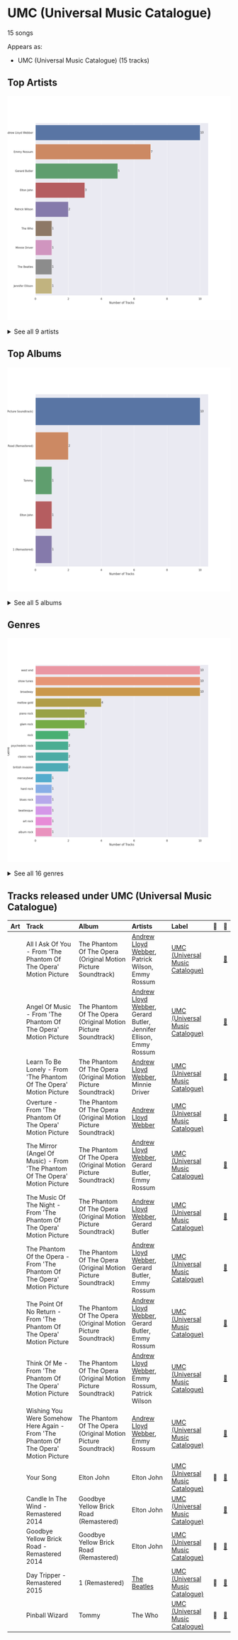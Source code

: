 # UMC (Universal Music Catalogue)

15 songs

Appears as:
- UMC (Universal Music Catalogue) (15 tracks)

## Top Artists

![Bar chart of top 9 artists](../images/labels/umc__universal_music_catalogue_/artists.png)


<details>
<summary>See all 9 artists</summary>

|   Number of Tracks | Art                                                                                              | Artist                                                   | 🔗                                                           |
|-------------------:|:-------------------------------------------------------------------------------------------------|:---------------------------------------------------------|:------------------------------------------------------------|
|                 10 | <img src="https://i.scdn.co/image/ab6761610000e5eb5a6fd8ebc62d68a372d51516" alt="" width="50" /> | [Andrew Lloyd Webber](../artists/andrew_lloyd_webber.md) | [🔗](https://open.spotify.com/artist/4aP1lp10BRYZO658B2NwkG) |
|                  7 | <img src="https://i.scdn.co/image/57eaffbd4a9f606a5848ab974cacfa5ba4ca4b59" alt="" width="50" /> | Emmy Rossum                                              | [🔗](https://open.spotify.com/artist/6JcDqt1rBKIWfnoPjXFYqc) |
|                  5 | <img src="https://i.scdn.co/image/ab67616d0000b27309f636a08b6f3c5c6368a58c" alt="" width="50" /> | Gerard Butler                                            | [🔗](https://open.spotify.com/artist/7H25O93TTUoaZ0ZaFk318U) |
|                  3 | <img src="https://i.scdn.co/image/ab6761610000e5eb0a7388b95df960b5c0da8970" alt="" width="50" /> | Elton John                                               | [🔗](https://open.spotify.com/artist/3PhoLpVuITZKcymswpck5b) |
|                  2 | <img src="nan" alt="" width="50" />                                                              | Patrick Wilson                                           | [🔗](https://open.spotify.com/artist/0z5nxdz5osD8FsmaUDmfC0) |
|                  1 | <img src="https://i.scdn.co/image/9cd709cabb4a614b4f1dd9ec256a5f30e21f0150" alt="" width="50" /> | The Who                                                  | [🔗](https://open.spotify.com/artist/67ea9eGLXYMsO2eYQRui3w) |
|                  1 | <img src="https://i.scdn.co/image/7c02f971ca773681ca664c0e3b18f0266db9f20e" alt="" width="50" /> | Minnie Driver                                            | [🔗](https://open.spotify.com/artist/5rNwd5kb1cxVBCQKnDO4b8) |
|                  1 | <img src="https://i.scdn.co/image/ab6761610000e5ebe9348cc01ff5d55971b22433" alt="" width="50" /> | [The Beatles](../artists/the_beatles.md)                 | [🔗](https://open.spotify.com/artist/3WrFJ7ztbogyGnTHbHJFl2) |
|                  1 | <img src="https://i.scdn.co/image/ab67616d0000b273d5357dc1699d3f51fd2a1ab3" alt="" width="50" /> | Jennifer Ellison                                         | [🔗](https://open.spotify.com/artist/3FAYTkACAc9Ir1snu0ZzSy) |

</details>


## Top Albums

![Bar chart of top 5 albums](../images/labels/umc__universal_music_catalogue_/albums.png)


<details>
<summary>See all 5 albums</summary>

|   Number of Tracks | Art                                                                                              | Album                                                         | 🔗                                                          |
|-------------------:|:-------------------------------------------------------------------------------------------------|:--------------------------------------------------------------|:-----------------------------------------------------------|
|                 10 | <img src="https://i.scdn.co/image/ab67616d0000b2732f8d9427fea9dd36a4fb4f1b" alt="" width="50" /> | The Phantom Of The Opera (Original Motion Picture Soundtrack) | [🔗](https://open.spotify.com/album/1zwEN9cLtWg39zFJnj8brt) |
|                  2 | <img src="https://i.scdn.co/image/ab67616d0000b273f72f1e38e9bd48f18a17ed9b" alt="" width="50" /> | Goodbye Yellow Brick Road (Remastered)                        | [🔗](https://open.spotify.com/album/5WupqgR68HfuHt3BMJtgun) |
|                  1 | <img src="https://i.scdn.co/image/ab67616d0000b27374ecb94bc3e5d851a39a0334" alt="" width="50" /> | Tommy                                                         | [🔗](https://open.spotify.com/album/5cT7ee1sy2oEbFalP4asS4) |
|                  1 | <img src="https://i.scdn.co/image/ab67616d0000b2734b292ed7c7360a04d3d6b74a" alt="" width="50" /> | Elton John                                                    | [🔗](https://open.spotify.com/album/69P9Ro0W286yLFgYwrGVN0) |
|                  1 | <img src="https://i.scdn.co/image/ab67616d0000b273582d56ce20fe0146ffa0e5cf" alt="" width="50" /> | 1 (Remastered)                                                | [🔗](https://open.spotify.com/album/7vEJAtP3KgKSpOHVgwm3Eh) |

</details>


## Genres

![Bar chart of top 16 genres](../images/labels/umc__universal_music_catalogue_/genres.png)


<details>
<summary>See all 16 genres</summary>

|   Number of Tracks | Genre                                             |
|-------------------:|:--------------------------------------------------|
|                 10 | west end                                          |
|                 10 | [show tunes](../genres/show_tunes.md)             |
|                 10 | [broadway](../genres/broadway.md)                 |
|                  4 | [mellow gold](../genres/mellow_gold.md)           |
|                  3 | piano rock                                        |
|                  3 | glam rock                                         |
|                  2 | [rock](../genres/rock.md)                         |
|                  2 | [psychedelic rock](../genres/psychedelic_rock.md) |
|                  2 | [classic rock](../genres/classic_rock.md)         |
|                  2 | british invasion                                  |
|                  1 | merseybeat                                        |
|                  1 | hard rock                                         |
|                  1 | blues rock                                        |
|                  1 | beatlesque                                        |
|                  1 | art rock                                          |
|                  1 | album rock                                        |

</details>


## Tracks released under UMC (Universal Music Catalogue)

| Art                                                                                              | Track                                                                                | Album                                                         | Artists                                                                                                | Label                                                                 | 💚   | 🔗                                                          |
|:-------------------------------------------------------------------------------------------------|:-------------------------------------------------------------------------------------|:--------------------------------------------------------------|:-------------------------------------------------------------------------------------------------------|:----------------------------------------------------------------------|:----|:-----------------------------------------------------------|
| <img src="https://i.scdn.co/image/ab67616d0000b2732f8d9427fea9dd36a4fb4f1b" alt="" width="50" /> | All I Ask Of You - From 'The Phantom Of The Opera' Motion Picture                    | The Phantom Of The Opera (Original Motion Picture Soundtrack) | [Andrew Lloyd Webber](../artists/andrew_lloyd_webber.md), Patrick Wilson, Emmy Rossum                  | [UMC (Universal Music Catalogue)](umc__universal_music_catalogue_.md) |     | [🔗](https://open.spotify.com/track/5klrh466oGToybceGHPGAX) |
| <img src="https://i.scdn.co/image/ab67616d0000b2732f8d9427fea9dd36a4fb4f1b" alt="" width="50" /> | Angel Of Music - From 'The Phantom Of The Opera' Motion Picture                      | The Phantom Of The Opera (Original Motion Picture Soundtrack) | [Andrew Lloyd Webber](../artists/andrew_lloyd_webber.md), Gerard Butler, Jennifer Ellison, Emmy Rossum | [UMC (Universal Music Catalogue)](umc__universal_music_catalogue_.md) |     | [🔗](https://open.spotify.com/track/5o0xOQhYxr3KqYn4cRE6Ed) |
| <img src="https://i.scdn.co/image/ab67616d0000b2732f8d9427fea9dd36a4fb4f1b" alt="" width="50" /> | Learn To Be Lonely - From 'The Phantom Of The Opera' Motion Picture                  | The Phantom Of The Opera (Original Motion Picture Soundtrack) | [Andrew Lloyd Webber](../artists/andrew_lloyd_webber.md), Minnie Driver                                | [UMC (Universal Music Catalogue)](umc__universal_music_catalogue_.md) |     | [🔗](https://open.spotify.com/track/3LpvO6PZRuQ0OeFL1LQwtB) |
| <img src="https://i.scdn.co/image/ab67616d0000b2732f8d9427fea9dd36a4fb4f1b" alt="" width="50" /> | Overture - From 'The Phantom Of The Opera' Motion Picture                            | The Phantom Of The Opera (Original Motion Picture Soundtrack) | [Andrew Lloyd Webber](../artists/andrew_lloyd_webber.md)                                               | [UMC (Universal Music Catalogue)](umc__universal_music_catalogue_.md) |     | [🔗](https://open.spotify.com/track/7o3DV1szMH5Fd38f1QwgPO) |
| <img src="https://i.scdn.co/image/ab67616d0000b2732f8d9427fea9dd36a4fb4f1b" alt="" width="50" /> | The Mirror (Angel Of Music) - From 'The Phantom Of The Opera' Motion Picture         | The Phantom Of The Opera (Original Motion Picture Soundtrack) | [Andrew Lloyd Webber](../artists/andrew_lloyd_webber.md), Gerard Butler, Emmy Rossum                   | [UMC (Universal Music Catalogue)](umc__universal_music_catalogue_.md) |     | [🔗](https://open.spotify.com/track/5PRz8hvi9y6S36WIreol1U) |
| <img src="https://i.scdn.co/image/ab67616d0000b2732f8d9427fea9dd36a4fb4f1b" alt="" width="50" /> | The Music Of The Night - From 'The Phantom Of The Opera' Motion Picture              | The Phantom Of The Opera (Original Motion Picture Soundtrack) | [Andrew Lloyd Webber](../artists/andrew_lloyd_webber.md), Gerard Butler                                | [UMC (Universal Music Catalogue)](umc__universal_music_catalogue_.md) |     | [🔗](https://open.spotify.com/track/5byUll2f3Zgnli3wJPoKRL) |
| <img src="https://i.scdn.co/image/ab67616d0000b2732f8d9427fea9dd36a4fb4f1b" alt="" width="50" /> | The Phantom Of the Opera - From 'The Phantom Of The Opera' Motion Picture            | The Phantom Of The Opera (Original Motion Picture Soundtrack) | [Andrew Lloyd Webber](../artists/andrew_lloyd_webber.md), Gerard Butler, Emmy Rossum                   | [UMC (Universal Music Catalogue)](umc__universal_music_catalogue_.md) |     | [🔗](https://open.spotify.com/track/4EaBMhUIOfnFEbIgqCfKbi) |
| <img src="https://i.scdn.co/image/ab67616d0000b2732f8d9427fea9dd36a4fb4f1b" alt="" width="50" /> | The Point Of No Return - From 'The Phantom Of The Opera' Motion Picture              | The Phantom Of The Opera (Original Motion Picture Soundtrack) | [Andrew Lloyd Webber](../artists/andrew_lloyd_webber.md), Gerard Butler, Emmy Rossum                   | [UMC (Universal Music Catalogue)](umc__universal_music_catalogue_.md) |     | [🔗](https://open.spotify.com/track/1eFXVUWd8Dc8bTfbKzTntz) |
| <img src="https://i.scdn.co/image/ab67616d0000b2732f8d9427fea9dd36a4fb4f1b" alt="" width="50" /> | Think Of Me - From 'The Phantom Of The Opera' Motion Picture                         | The Phantom Of The Opera (Original Motion Picture Soundtrack) | [Andrew Lloyd Webber](../artists/andrew_lloyd_webber.md), Emmy Rossum, Patrick Wilson                  | [UMC (Universal Music Catalogue)](umc__universal_music_catalogue_.md) |     | [🔗](https://open.spotify.com/track/6eJ0qhctR7doDBkS9SL9cy) |
| <img src="https://i.scdn.co/image/ab67616d0000b2732f8d9427fea9dd36a4fb4f1b" alt="" width="50" /> | Wishing You Were Somehow Here Again - From 'The Phantom Of The Opera' Motion Picture | The Phantom Of The Opera (Original Motion Picture Soundtrack) | [Andrew Lloyd Webber](../artists/andrew_lloyd_webber.md), Emmy Rossum                                  | [UMC (Universal Music Catalogue)](umc__universal_music_catalogue_.md) |     | [🔗](https://open.spotify.com/track/6axlN6wdRRrzElmyPXuGIC) |
| <img src="https://i.scdn.co/image/ab67616d0000b2734b292ed7c7360a04d3d6b74a" alt="" width="50" /> | Your Song                                                                            | Elton John                                                    | Elton John                                                                                             | [UMC (Universal Music Catalogue)](umc__universal_music_catalogue_.md) | 💚   | [🔗](https://open.spotify.com/track/38zsOOcu31XbbYj9BIPUF1) |
| <img src="https://i.scdn.co/image/ab67616d0000b273f72f1e38e9bd48f18a17ed9b" alt="" width="50" /> | Candle In The Wind - Remastered 2014                                                 | Goodbye Yellow Brick Road (Remastered)                        | Elton John                                                                                             | [UMC (Universal Music Catalogue)](umc__universal_music_catalogue_.md) |     | [🔗](https://open.spotify.com/track/1L9fzw2pXprOqtemTwtxXF) |
| <img src="https://i.scdn.co/image/ab67616d0000b273f72f1e38e9bd48f18a17ed9b" alt="" width="50" /> | Goodbye Yellow Brick Road - Remastered 2014                                          | Goodbye Yellow Brick Road (Remastered)                        | Elton John                                                                                             | [UMC (Universal Music Catalogue)](umc__universal_music_catalogue_.md) | 💚   | [🔗](https://open.spotify.com/track/4IRHwIZHzlHT1FQpRa5RdE) |
| <img src="https://i.scdn.co/image/ab67616d0000b273582d56ce20fe0146ffa0e5cf" alt="" width="50" /> | Day Tripper - Remastered 2015                                                        | 1 (Remastered)                                                | [The Beatles](../artists/the_beatles.md)                                                               | [UMC (Universal Music Catalogue)](umc__universal_music_catalogue_.md) | 💚   | [🔗](https://open.spotify.com/track/29b2b96jozyD9GPCkOrVLs) |
| <img src="https://i.scdn.co/image/ab67616d0000b27374ecb94bc3e5d851a39a0334" alt="" width="50" /> | Pinball Wizard                                                                       | Tommy                                                         | The Who                                                                                                | [UMC (Universal Music Catalogue)](umc__universal_music_catalogue_.md) | 💚   | [🔗](https://open.spotify.com/track/6LbbHFEajG9e4m0G3L47c4) |
